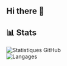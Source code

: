 ## Hi there 👋

## 📊 Stats

 ![Statistiques GitHub](https://github-readme-stats.vercel.app/api?username=BdClement&show_icons=true&hide_title=true&theme=merko)  
 ![Langages](https://github-readme-stats.vercel.app/api/top-langs/?username=BdClement&layout=compact&theme=merko)

<!--
**BdClement/BdClement** is a ✨ _special_ ✨ repository because its `README.md` (this file) appears on your GitHub profile.

Here are some ideas to get you started:

- 🔭 I’m currently working on ...
- 🌱 I’m currently learning ...
- 👯 I’m looking to collaborate on ...
- 🤔 I’m looking for help with ...
- 💬 Ask me about ...
- 📫 How to reach me: ...
- 😄 Pronouns: ...
- ⚡ Fun fact: ...
-->
